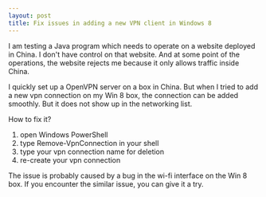 ```yaml
---
layout: post
title: Fix issues in adding a new VPN client in Windows 8
---
```


I am testing a Java program which needs to operate on a website deployed in China. I don't have control on that website. And
at some point of the operations, the website rejects me because it only allows traffic inside China.

I quickly set up a OpenVPN server on a box in China. But when I tried to add a new vpn connection on my Win 8 box, the connection 
can be added smoothly. But it does not show up in the networking list.

How to fix it?

1. open Windows PowerShell
2. type Remove-VpnConnection in your shell
3. type your vpn connection name for deletion
4. re-create your vpn connection

The issue is probably caused by a bug in the wi-fi interface on the Win 8 box. If you encounter the similar issue, you can 
give it a try.
